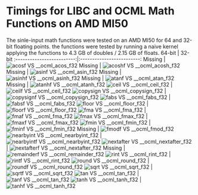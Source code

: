 # Timings for LIBC and OCML Math Functions on AMD MI50
The sinle-input math functions were tested on an AMD MI50 for 64 and 32-bit floating points. the functions were tested by running a naive kernel applying the functions to 4.3 GB of doubles / 2.15 GB of floats.
 64-bit            | 32-bit
:-------------------------:|:-------------------------:
 Missing | ![acosf VS __ocml_acos_f32](acosfx__ocml_acos_f32.png) 
 Missing | ![acoshf VS __ocml_acosh_f32](acoshfx__ocml_acosh_f32.png) 
 Missing | ![asinf VS __ocml_asin_f32](asinfx__ocml_asin_f32.png) 
 Missing | ![asinhf VS __ocml_asinh_f32](asinhfx__ocml_asinh_f32.png) 
 Missing | ![atanf VS __ocml_atan_f32](atanfx__ocml_atan_f32.png) 
 Missing | ![atanhf VS __ocml_atanh_f32](atanhfx__ocml_atanh_f32.png) 
![ceil VS __ocml_ceil_f32](ceilx__ocml_ceil_f64.png)  | ![ceilf VS __ocml_ceil_f32](ceilfx__ocml_ceil_f32.png)
![copysign VS __ocml_copysign_f32](copysignx__ocml_copysign_f64.png)  | ![copysignf VS __ocml_copysign_f32](copysignfx__ocml_copysign_f32.png)
![fabs VS __ocml_fabs_f32](fabsx__ocml_fabs_f64.png)  | ![fabsf VS __ocml_fabs_f32](fabsfx__ocml_fabs_f32.png)
![floor VS __ocml_floor_f32](floorx__ocml_floor_f64.png)  | ![floorf VS __ocml_floor_f32](floorfx__ocml_floor_f32.png)
![fma VS __ocml_fma_f32](fmax__ocml_fma_f64.png)  | ![fmaf VS __ocml_fma_f32](fmafx__ocml_fma_f32.png)
![fmax VS __ocml_fmax_f32](fmaxx__ocml_fmax_f64.png)  | ![fmaxf VS __ocml_fmax_f32](fmaxfx__ocml_fmax_f32.png)
![fmin VS __ocml_fmin_f32](fminx__ocml_fmin_f64.png)  | ![fminf VS __ocml_fmin_f32](fminfx__ocml_fmin_f32.png)
 Missing | ![fmodf VS __ocml_fmod_f32](fmodfx__ocml_fmod_f32.png) 
![nearbyint VS __ocml_nearbyint_f32](nearbyintx__ocml_nearbyint_f64.png)  | ![nearbyintf VS __ocml_nearbyint_f32](nearbyintfx__ocml_nearbyint_f32.png)
![nextafter VS __ocml_nextafter_f32](nextafterx__ocml_nextafter_f64.png)  | ![nextafterf VS __ocml_nextafter_f32](nextafterfx__ocml_nextafter_f32.png)
 Missing | ![remainderf VS __ocml_remainder_f32](remainderfx__ocml_remainder_f32.png) 
![rint VS __ocml_rint_f32](rintx__ocml_rint_f64.png)  | ![rintf VS __ocml_rint_f32](rintfx__ocml_rint_f32.png)
![round VS __ocml_round_f32](roundx__ocml_round_f64.png)  | ![roundf VS __ocml_round_f32](roundfx__ocml_round_f32.png)
![sqrt VS __ocml_sqrt_f32](sqrtx__ocml_sqrt_f64.png)  | ![sqrtf VS __ocml_sqrt_f32](sqrtfx__ocml_sqrt_f32.png)
![tan VS __ocml_tan_f32](tanx__ocml_tan_f64.png)  | ![tanf VS __ocml_tan_f32](tanfx__ocml_tan_f32.png)
![tanh VS __ocml_tanh_f32](tanhx__ocml_tanh_f64.png)  | ![tanhf VS __ocml_tanh_f32](tanhfx__ocml_tanh_f32.png)
